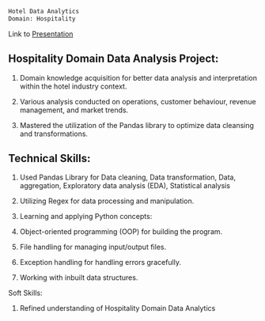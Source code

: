 
```bash
Hotel Data Analytics
Domain: Hospitality
```
Link to [Presentation](https://codebasics.io/challenge/codebasics-resume-project-challenge)

## Hospitality Domain Data Analysis Project: 

1. Domain knowledge acquisition for better data analysis and interpretation within the hotel industry context. 

2. Various analysis conducted on operations, customer behaviour, revenue management, and market trends. 

3. Mastered the utilization of the Pandas library to optimize data cleansing and transformations. 

## Technical Skills: 

1. Used Pandas Library for Data cleaning, Data transformation, Data, aggregation, Exploratory data analysis (EDA), Statistical analysis 

2. Utilizing Regex for data processing and manipulation. 

3. Learning and applying Python concepts: 

4. Object-oriented programming (OOP) for building the program. 

5. File handling for managing input/output files. 

6. Exception handling for handling errors gracefully. 

7. Working with inbuilt data structures. 

Soft Skills: 

1. Refined understanding of Hospitality Domain Data Analytics 
